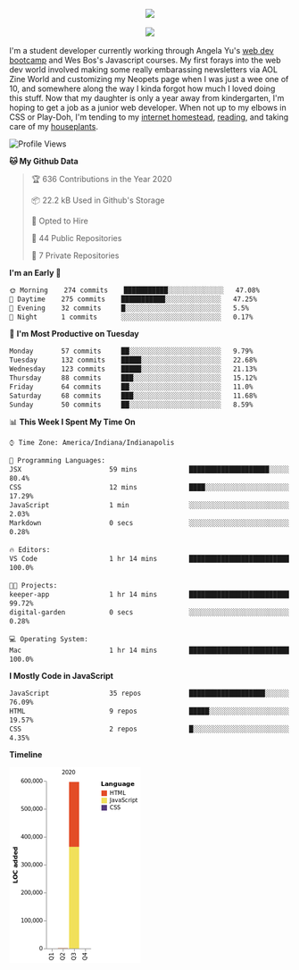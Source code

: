 <p align="center"><img src="https://i.imgur.com/wJsitMz.gif"></p>
<p align="center">
<img src="https://i.imgur.com/yc24RM2.png" width="400">
</p>

I'm a student developer currently working through Angela Yu's [web dev bootcamp](https://www.udemy.com/course/the-complete-web-development-bootcamp/) and Wes Bos's Javascript courses. My first forays into the web dev world involved making some really embarassing newsletters via AOL Zine World and customizing my Neopets page when I was just a wee one of 10, and somewhere along the way I kinda forgot how much I loved doing this stuff. Now that my daughter is only a year away from kindergarten, I'm hoping to get a job as a junior web developer. When not up to my elbows in CSS or Play-Doh, I'm tending to my [internet homestead](https://jennymikac.dev), [reading](https://www.goodreads.com/user/show/63139573-jenny-mikac), and taking care of my [houseplants](https://www.notion.so/codexvitae/Houseplants-3b1370377d9845dc8166373f166224b3).

<!--START_SECTION:waka-->
![Profile Views](http://img.shields.io/badge/Profile%20Views-97-blue)

**🐱 My Github Data** 

> 🏆 636 Contributions in the Year 2020
 > 
> 📦 22.2 kB Used in Github's Storage 
 > 
> 💼 Opted to Hire
 > 
> 📜 44 Public Repositories
 > 
> 🔑 7 Private Repositories 

**I'm an Early 🐤** 

```text
🌞 Morning    274 commits    ███████████░░░░░░░░░░░░░░   47.08% 
🌆 Daytime    275 commits    ███████████░░░░░░░░░░░░░░   47.25% 
🌃 Evening    32 commits     █░░░░░░░░░░░░░░░░░░░░░░░░   5.5% 
🌙 Night      1 commits      ░░░░░░░░░░░░░░░░░░░░░░░░░   0.17%

```
📅 **I'm Most Productive on Tuesday** 

```text
Monday       57 commits     ██░░░░░░░░░░░░░░░░░░░░░░░   9.79% 
Tuesday      132 commits    █████░░░░░░░░░░░░░░░░░░░░   22.68% 
Wednesday    123 commits    █████░░░░░░░░░░░░░░░░░░░░   21.13% 
Thursday     88 commits     ███░░░░░░░░░░░░░░░░░░░░░░   15.12% 
Friday       64 commits     ██░░░░░░░░░░░░░░░░░░░░░░░   11.0% 
Saturday     68 commits     ███░░░░░░░░░░░░░░░░░░░░░░   11.68% 
Sunday       50 commits     ██░░░░░░░░░░░░░░░░░░░░░░░   8.59%

```


📊 **This Week I Spent My Time On** 

```text
⌚︎ Time Zone: America/Indiana/Indianapolis

💬 Programming Languages: 
JSX                      59 mins             ████████████████████░░░░░   80.4% 
CSS                      12 mins             ████░░░░░░░░░░░░░░░░░░░░░   17.29% 
JavaScript               1 min               ░░░░░░░░░░░░░░░░░░░░░░░░░   2.03% 
Markdown                 0 secs              ░░░░░░░░░░░░░░░░░░░░░░░░░   0.28%

🔥 Editors: 
VS Code                  1 hr 14 mins        █████████████████████████   100.0%

🐱‍💻 Projects: 
keeper-app               1 hr 14 mins        █████████████████████████   99.72% 
digital-garden           0 secs              ░░░░░░░░░░░░░░░░░░░░░░░░░   0.28%

💻 Operating System: 
Mac                      1 hr 14 mins        █████████████████████████   100.0%

```

**I Mostly Code in JavaScript** 

```text
JavaScript               35 repos            ███████████████████░░░░░░   76.09% 
HTML                     9 repos             █████░░░░░░░░░░░░░░░░░░░░   19.57% 
CSS                      2 repos             █░░░░░░░░░░░░░░░░░░░░░░░░   4.35%

```


**Timeline**

![Chart not found](https://github.com/maudlinmandrake/maudlinmandrake/blob/master/charts/bar_graph.png) 


<!--END_SECTION:waka-->
